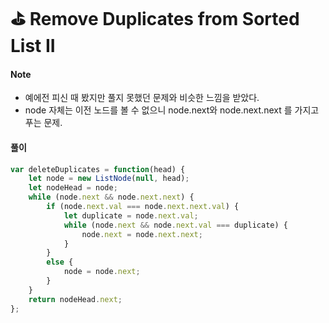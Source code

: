 # ⛳️ Remove Duplicates from Sorted List II

#### Note

- 예에전 피신 때 봤지만 풀지 못했던 문제와 비슷한 느낌을 받았다.
- node 자체는 이전 노드를 볼 수 없으니 node.next와 node.next.next 를 가지고 푸는 문제.

#### 풀이

```javascript
var deleteDuplicates = function(head) {
    let node = new ListNode(null, head);
    let nodeHead = node;
    while (node.next && node.next.next) {
        if (node.next.val === node.next.next.val) {
            let duplicate = node.next.val;
            while (node.next && node.next.val === duplicate) {
                node.next = node.next.next;
            }
        }
        else {
            node = node.next;
        }
    }
    return nodeHead.next;
};
```

